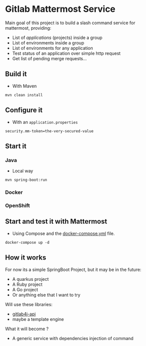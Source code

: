 # Gitlab Mattermost Service

Main goal of this project is to build a slash command service for mattermost, providing:
- List of *applications* (projects) inside a group
- List of environments inside a group
- List of environments for any application
- Test status of an application over simple http request
- Get list of pending merge requests...

## Build it

- With Maven

```
mvn clean install
```

## Configure it

- With an `application.properties`

```
security.mm-token=the-very-secured-value
```

## Start it

### Java

- Local way

```
mvn spring-boot:run
```

### Docker
### OpenShift


## Start and test it with Mattermost

- Using Compose and the [docker-compose.yml](./docker-compose.yml) file.

```
docker-compose up -d
```

## How it works

For now its a simple SpringBoot Project, but it may be in the future:
- A quarkus project
- A Ruby project
- A Go project
- Or anything else that I want to try

Will use these libraries:
- [gitlab4j-api](https://github.com/gitlab4j/gitlab4j-api)
- maybe a template engine

What it will become ?
- A generic service with dependencies injection of command